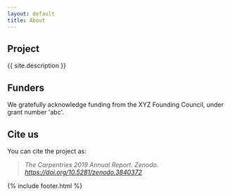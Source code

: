 ```yaml
---
layout: default
title: About
---
```


## Project

{{ site.description }}

## Funders

We gratefully acknowledge funding from the XYZ Founding Council, under grant number 'abc'.

## Cite us

You can cite the project as:

  >    *The Carpentries 2019 Annual Report. Zenodo. https://doi.org/10.5281/zenodo.3840372*

{% include footer.html %}

